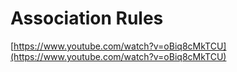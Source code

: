 # Association Rules

[https://www.youtube.com/watch?v=oBiq8cMkTCU](https://www.youtube.com/watch?v=oBiq8cMkTCU)

